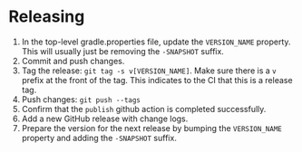 # Releasing

1. In the top-level gradle.properties file, update the `VERSION_NAME` property. This will usually just be removing the `-SNAPSHOT` suffix.
1. Commit and push changes.
1. Tag the release: `git tag -s v[VERSION_NAME]`. Make sure there is a `v` prefix at the front of the tag. This indicates to the CI that this is a release tag.
1. Push changes: `git push --tags`
1. Confirm that the `publish` github action is completed successfully.
1. Add a new GitHub release with change logs.
1. Prepare the version for the next release by bumping the `VERSION_NAME` property and adding the `-SNAPSHOT` suffix.
